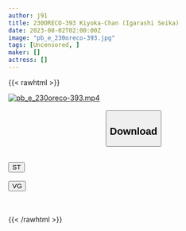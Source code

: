 ```yaml
---
author: j91
title: 230ORECO-393 Kiyoka-Chan (Igarashi Seika)
date: 2023-08-02T02:00:00Z
image: "pb_e_230oreco-393.jpg"
tags: [Uncensored, ]
maker: []
actress: []
---
```



{{< rawhtml >}}

<div class="video" data-videoid="mwyxdlzYoocbmb4">
    <a href="javascript:;">
        <img src="https://my.j91.asia/posts/pb_e_230oreco-393/pb_e_230oreco-393.jpg" width="WIDTH" height="HEIGHT" alt="pb_e_230oreco-393.mp4" loading="lazy">
    </a>
</div>

<script type="text/javascript" src="https://j91.asia/asset/on-demand-st.js"></script>

<br>
  <link rel="stylesheet" href="https://j91.asia/asset/bs5.css">
  
  <center>
  <button class="btn btn-primary" type="button" data-bs-toggle="collapse" data-bs-target=".multi-collapse" aria-expanded="false" aria-controls="multiCollapseExample1 multiCollapseExample2"><h2>Download</h2></button></center>
</p>
<div class="row">
  <div class="col">
    <div class="collapse multi-collapse" id="multiCollapseExample1">
      <div class="card card-body">
	      	      <br>
<div class="buttons">  
<a href="https://streamtape.to/v/mwyxdlzYoocbmb4"><button class="btn-hover color-3"><i class="fa fa-download"></i> ST</button></a></div>
    </div>
  </div>
</div>
  <div class="col">
    <div class="collapse multi-collapse" id="multiCollapseExample2">
      <div class="card card-body">
	      <br>
<div class="buttons">
    <a href="https://vgembed.com/v/ao9rxog4BPxyGe3"><button class="btn-hover color-9"><i class="fa fa-download"></i> VG</button></a></div>
<br><br>
      </div>
    </div>
  </div>
</div>

{{< /rawhtml >}}